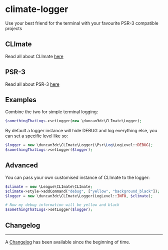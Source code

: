 # climate-logger
Use your best friend for the terminal with your favourite PSR-3 compatible projects

## CLImate
Read all about CLImate [here](http://climate.thephpleague.com/)

## PSR-3
Read all about PSR-3 [here](http://www.php-fig.org/psr/psr-3/)

## Examples
Combine the two for simple terminal logging:

```php
$somethingThatLogs->setLogger(new \duncan3dc\CLImate\Logger);
```

By default a logger instance will hide DEBUG and log everything else, you can set a specific level like so:

```php
$logger = new \duncan3dc\CLImate\Logger(\Psr\Log\LogLevel::DEBUG);
$somethingThatLogs->setLogger($logger);
```

## Advanced
You can pass your own customised instance of CLImate to the logger:

```php
$climate = new \League\CLImate\CLImate;
$climate->style->addCommand("debug", ["yellow", "background_black"]);
$logger = new \duncan3dc\CLImate\Logger(LogLevel::INFO, $climate);

# Now my debug information will be yellow and black
$somethingThatLogs->setLogger($logger);
```

## Changelog
---------
A [Changelog](CHANGELOG.md) has been available since the beginning of time.
